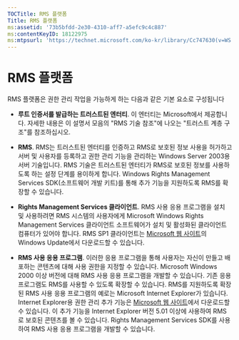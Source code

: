 ```yaml
---
TOCTitle: RMS 플랫폼
Title: RMS 플랫폼
ms:assetid: '73b5bfdd-2e30-4310-aff7-a5efc9c4c887'
ms:contentKeyID: 18122975
ms:mtpsurl: 'https://technet.microsoft.com/ko-kr/library/Cc747630(v=WS.10)'
---
```


RMS 플랫폼
==========

RMS 플랫폼은 권한 관리 작업을 가능하게 하는 다음과 같은 기본 요소로 구성됩니다

-   **루트 인증서를 발급하는 트러스트된 엔터티**. 이 엔터티는 Microsoft에서 제공합니다. 자세한 내용은 이 설명서 모음의 "RMS 기술 참조"에 나오는 "트러스트 계층 구조"를 참조하십시오.

-   **RMS**. RMS는 트러스트된 엔터티를 인증하고 RMS로 보호된 정보 사용을 허가하고 서버 및 사용자를 등록하고 권한 관리 기능을 관리하는 Windows Server 2003용 서버 기술입니다. RMS 기술은 트러스트된 엔터티가 RMS로 보호된 정보를 사용하도록 하는 설정 단계를 용이하게 합니다. Windows Rights Management Services SDK(소프트웨어 개발 키트)를 통해 추가 기능을 지원하도록 RMS를 확장할 수 있습니다.

-   **Rights Management Services 클라이언트**. RMS 사용 응용 프로그램을 설치 및 사용하려면 RMS 시스템의 사용자에게 Microsoft Windows Rights Management Services 클라이언트 소프트웨어가 설치 및 활성화된 클라이언트 컴퓨터가 있어야 합니다. RMS SP1 클라이언트는 [Microsoft 웹 사이트](http://go.microsoft.com/fwlink/?linkid=18134)의 Windows Update에서 다운로드할 수 있습니다.

-   **RMS 사용 응용 프로그램**. 이러한 응용 프로그램을 통해 사용자는 자신이 만들고 배포하는 콘텐츠에 대해 사용 권한을 지정할 수 있습니다. Microsoft Windows 2000 이상 버전에 대해 RMS 사용 응용 프로그램을 개발할 수 있습니다. 기존 응용 프로그램도 RMS를 사용할 수 있도록 확장할 수 있습니다. RMS를 지원하도록 확장된 RMS 사용 응용 프로그램의 예로는 Microsoft Internet Explorer가 있습니다. Internet Explorer용 권한 관리 추가 기능은 [Microsoft 웹 사이트](http://go.microsoft.com/fwlink/?linkid=14450)에서 다운로드할 수 있습니다. 이 추가 기능을 Internet Explorer 버전 5.01 이상에 사용하여 RMS로 보호된 콘텐츠를 볼 수 있습니다. Rights Management Services SDK를 사용하여 RMS 사용 응용 프로그램을 개발할 수 있습니다.